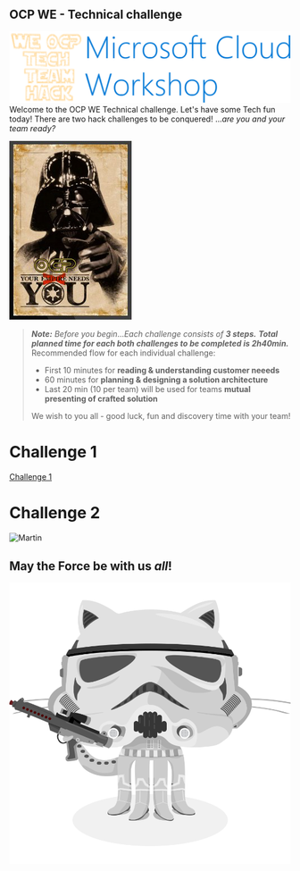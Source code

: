 ## OCP WE - Technical challenge
![Microsoft Cloud Workshops](/challenge1/media/we-ms-cloud-workshop.png "Microsoft Cloud Workshops")
Welcome to the OCP WE Technical challenge. Let's have some Tech fun today! There are two hack challenges to be conquered! ...*are you and your team ready?*

![Microsoft Cloud Workshops](/challenge1/images/OCP_Darth_Vader.png  "Darth") 
>***Note:*** *Before you begin*...*Each challenge consists of **3 steps.***  ***Total planned time for each both challenges  to be completed is 2h40min.*** Recommended flow for each individual challenge: 
>* First 10 minutes for **reading & understanding customer neeeds**
>* 60 minutes for **planning & designing a solution architecture** 
>* Last 20 min (10 per team) will be used for teams **mutual presenting of crafted solution**
>
>We wish to you all - good luck, fun and discovery time with your team!

# Challenge 1
[Challenge 1](challenge1\WBD1_Student_Guide.html)


# Challenge 2 
![Martin](https://media.licdn.com/dms/image/C5603AQFi2S9uNWuY2A/profile-displayphoto-shrink_800_800/0?e=1541635200&v=beta&t=h_nsEJEzvavKYWTUU6ydRXBXjMMcvS9JuO0OMP1EFAg "Martin Sih")

## May the Force be with us *all*!
![Darth](/challenge1/images/stormtroopocat.png  "Darth")

